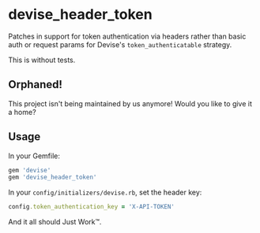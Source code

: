 devise_header_token
===================

Patches in support for token authentication via headers rather than basic auth or request params for Devise's `token_authenticatable` strategy.

This is without tests.

Orphaned!
---------

This project isn't being maintained by us anymore! Would you like to give it a home?


Usage
-----

In your Gemfile:

```ruby
gem 'devise'
gem 'devise_header_token'
```

In your `config/initializers/devise.rb`, set the header key:

```ruby
config.token_authentication_key = 'X-API-TOKEN'
```

And it all should Just Work™.

